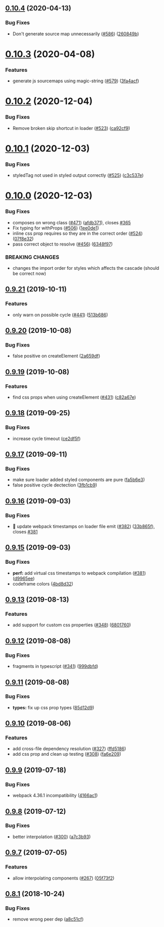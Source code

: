 ## [0.10.4](https://github.com/4Catalyzer/astroturf/compare/v0.10.3...v0.10.4) (2020-04-13)


### Bug Fixes

* Don't generate source map unnecessarily ([#586](https://github.com/4Catalyzer/astroturf/issues/586)) ([260849b](https://github.com/4Catalyzer/astroturf/commit/260849bff773081341a084e63bc2618c3fbd3d34))





# [0.10.3](https://github.com/4Catalyzer/astroturf/compare/v0.10.2...v0.10.3) (2020-04-08)


### Features

* generate js sourcemaps using magic-string ([#579](https://github.com/4Catalyzer/astroturf/issues/579)) ([3fa4acf](https://github.com/4Catalyzer/astroturf/commit/3fa4acf))





# [0.10.2](https://github.com/4Catalyzer/astroturf/compare/v0.10.1...v0.10.2) (2020-12-04)


### Bug Fixes

* Remove broken skip shortcut in loader ([#523](https://github.com/4Catalyzer/astroturf/issues/523)) ([ca92cf9](https://github.com/4Catalyzer/astroturf/commit/ca92cf9))





# [0.10.1](https://github.com/4Catalyzer/astroturf/compare/v0.10.0...v0.10.1) (2020-12-03)


### Bug Fixes

* styledTag not used in styled output correctly ([#525](https://github.com/4Catalyzer/astroturf/issues/525)) ([c3c537e](https://github.com/4Catalyzer/astroturf/commit/c3c537e))





# [0.10.0](https://github.com/4Catalyzer/astroturf/compare/v0.9.21...v0.10.0) (2020-12-03)


### Bug Fixes

* composes on wrong class ([#471](https://github.com/4Catalyzer/astroturf/issues/471)) ([afdb371](https://github.com/4Catalyzer/astroturf/commit/afdb371)), closes [#365](https://github.com/4Catalyzer/astroturf/issues/365)
* Fix typing for withProps ([#506](https://github.com/4Catalyzer/astroturf/issues/506)) ([1ee0de1](https://github.com/4Catalyzer/astroturf/commit/1ee0de1))
* inline css prop requires so they are in the correct order ([#524](https://github.com/4Catalyzer/astroturf/issues/524)) ([07f8e32](https://github.com/4Catalyzer/astroturf/commit/07f8e32))
* pass correct object to resolve ([#456](https://github.com/4Catalyzer/astroturf/issues/456)) ([6348f97](https://github.com/4Catalyzer/astroturf/commit/6348f97))


### BREAKING CHANGES

* changes the import order for styles which affects the cascade (should be correct now)





## [0.9.21](https://github.com/4Catalyzer/astroturf/compare/v0.9.20...v0.9.21) (2019-10-11)


### Features

* only warn on possible cycle ([#441](https://github.com/4Catalyzer/astroturf/issues/441)) ([513b686](https://github.com/4Catalyzer/astroturf/commit/513b686))





## [0.9.20](https://github.com/4Catalyzer/astroturf/compare/v0.9.19...v0.9.20) (2019-10-08)


### Bug Fixes

* false positive on createElement ([2a659df](https://github.com/4Catalyzer/astroturf/commit/2a659df))





## [0.9.19](https://github.com/4Catalyzer/astroturf/compare/v0.9.18...v0.9.19) (2019-10-08)


### Features

* find css props when using createElement ([#431](https://github.com/4Catalyzer/astroturf/issues/431)) ([c82a67e](https://github.com/4Catalyzer/astroturf/commit/c82a67e))





## [0.9.18](https://github.com/4Catalyzer/astroturf/compare/v0.9.17...v0.9.18) (2019-09-25)


### Bug Fixes

* increase cycle timeout ([ce2df5f](https://github.com/4Catalyzer/astroturf/commit/ce2df5f))





## [0.9.17](https://github.com/4Catalyzer/astroturf/compare/v0.9.16...v0.9.17) (2019-09-11)


### Bug Fixes

* make sure loader added styled components are pure ([fa5b6e3](https://github.com/4Catalyzer/astroturf/commit/fa5b6e3))
* false positive cycle dectection ([3fb1cb9](https://github.com/4Catalyzer/astroturf/commit/3fb1cb9))





## [0.9.16](https://github.com/4Catalyzer/astroturf/compare/v0.9.15...v0.9.16) (2019-09-03)


### Bug Fixes

* 🐛 update webpack timestamps on loader file emit ([#382](https://github.com/4Catalyzer/astroturf/issues/382)) ([33b865f](https://github.com/4Catalyzer/astroturf/commit/33b865f)), closes [#381](https://github.com/4Catalyzer/astroturf/issues/381)





## [0.9.15](https://github.com/4Catalyzer/astroturf/compare/v0.9.14...v0.9.15) (2019-09-03)


### Bug Fixes

* **perf:** add virtual css timestamps to webpack compilation ([#381](https://github.com/4Catalyzer/astroturf/issues/381)) ([d9965ee](https://github.com/4Catalyzer/astroturf/commit/d9965ee))
* codeframe colors ([4bd8d32](https://github.com/4Catalyzer/astroturf/commit/4bd8d32))





## [0.9.13](https://github.com/4Catalyzer/astroturf/compare/v0.9.12...v0.9.13) (2019-08-13)


### Features

* add support for custom css properties ([#348](https://github.com/4Catalyzer/astroturf/issues/348)) ([6801760](https://github.com/4Catalyzer/astroturf/commit/6801760))





## [0.9.12](https://github.com/4Catalyzer/astroturf/compare/v0.9.11...v0.9.12) (2019-08-08)


### Bug Fixes

* fragments in typescript ([#341](https://github.com/4Catalyzer/astroturf/issues/341)) ([999dbfd](https://github.com/4Catalyzer/astroturf/commit/999dbfd))





## [0.9.11](https://github.com/4Catalyzer/astroturf/compare/v0.9.10...v0.9.11) (2019-08-08)


### Bug Fixes

* **types:** fix up css prop types ([85d12d9](https://github.com/4Catalyzer/astroturf/commit/85d12d9))





## [0.9.10](https://github.com/4Catalyzer/astroturf/compare/v0.9.9...v0.9.10) (2019-08-06)


### Features

* add cross-file dependency resolution ([#327](https://github.com/4Catalyzer/astroturf/issues/327)) ([ffd5186](https://github.com/4Catalyzer/astroturf/commit/ffd5186))
* add css prop and clean up testing ([#308](https://github.com/4Catalyzer/astroturf/issues/308)) ([fa6e209](https://github.com/4Catalyzer/astroturf/commit/fa6e209))





## [0.9.9](https://github.com/4Catalyzer/astroturf/compare/v0.9.8...v0.9.9) (2019-07-18)


### Bug Fixes

* webpack 4.36.1 incompatibility ([4166ac1](https://github.com/4Catalyzer/astroturf/commit/4166ac1))





## [0.9.8](https://github.com/4Catalyzer/astroturf/compare/v0.9.7...v0.9.8) (2019-07-12)


### Bug Fixes

* better interpolation ([#300](https://github.com/4Catalyzer/astroturf/issues/300)) ([a7c3b93](https://github.com/4Catalyzer/astroturf/commit/a7c3b93))





## [0.9.7](https://github.com/4Catalyzer/astroturf/compare/v0.9.6...v0.9.7) (2019-07-05)


### Features

* allow interpolating components ([#267](https://github.com/4Catalyzer/astroturf/issues/267)) ([05f73f2](https://github.com/4Catalyzer/astroturf/commit/05f73f2))





## [0.8.1](https://github.com/4Catalyzer/astroturf/compare/v0.8.0...v0.8.1) (2018-10-24)


### Bug Fixes

* remove wrong peer dep ([a8c51cf](https://github.com/4Catalyzer/astroturf/commit/a8c51cf))





